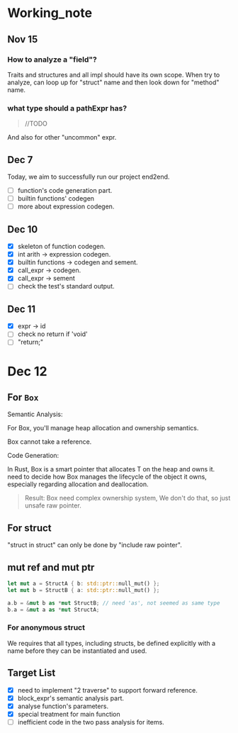 # Working_note

## Nov 15

### How to analyze a "field"?

Traits and structures and all impl should have its own scope. When try to analyze, can loop up for "struct" name and then look down for "method" name.

### what type should a pathExpr has? 

> //TODO

And also for other "uncommon" expr.

## Dec 7

Today, we aim to successfully run our project end2end.

* [ ] function's code generation part.
* [ ] builtin functions' codegen
* [ ] more about expression codegen.

## Dec 10

* [x] skeleton of function codegen.
* [x] int arith -> expression codegen.
* [x] builtin functions -> codegen and sement.
* [x] call_expr -> codegen.
* [x] call_expr -> sement
* [ ] check the test's standard output.

## Dec 11

* [x] expr -> id
* [ ] check no return if 'void'
* [ ] "return;"

# Dec 12

## For `Box`

Semantic Analysis:

For Box, you'll manage heap allocation and ownership semantics.

Box cannot take a reference.

Code Generation:

In Rust, Box<T> is a smart pointer that allocates T on the heap and owns it. need to decide how Box manages the lifecycle of the object it owns, especially regarding allocation and deallocation.

> Result: Box need complex ownership system, We don't do that, so just unsafe raw pointer.

## For struct

"struct in struct" can only be done by "include raw pointer".

## mut ref and mut ptr

```rust
let mut a = StructA { b: std::ptr::null_mut() };
let mut b = StructB { a: std::ptr::null_mut() };

a.b = &mut b as *mut StructB; // need 'as', not seemed as same type
b.a = &mut a as *mut StructA;
```

### For anonymous struct

We requires that all types, including structs, be defined explicitly with a name before they can be instantiated and used.


## Target List

* [x] need to implement "2 traverse" to support forward reference.
* [x] block_expr's semantic analysis part.
* [x] analyse function's parameters.
* [x] special treatment for main function
* [ ] inefficient code in the two pass analysis for items.